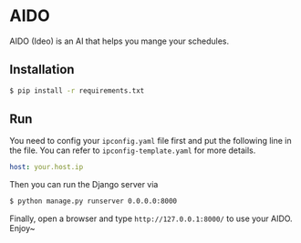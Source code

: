 # AIDO

AIDO (Ideo) is an AI that helps you mange your schedules.

## Installation
```bash
$ pip install -r requirements.txt
```

## Run
You need to config your `ipconfig.yaml` file first and put the following line in the file. You can refer to `ipconfig-template.yaml` for more details.
```yaml
host: your.host.ip
```

Then you can run the Django server via
```bash
$ python manage.py runserver 0.0.0.0:8000
```

Finally, open a browser and type `http://127.0.0.1:8000/` to use your AIDO. Enjoy~